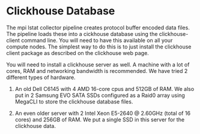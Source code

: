 Clickhouse Database
===================

The mpi lstat collector pipeline creates protocol buffer encoded data files. The pipeline loads these into a cickhouse database using the clickhouse-client command line. You will need to have this available on all your compute nodes. The simplest way to do this is to just install the clickhouse client package as described on the clickhouse web page.

You will need to install a clickhouse server as well. A machine with a lot of cores, RAM and networking bandwidth is recommended. We have tried 2 different types of hardware.

1) An old Dell C6145 with 4 AMD 16-core cpus and 512GB of RAM. We also put in 2 Samsung EVO SATA SSDs configured as a Raid0 array using MegaCLI to store the clickhouse database files.

2) An even older server with 2 Intel Xeon E5-2640 @ 2.60GHz (total of 16 cores) and 256GB of RAM. We put a single SSD in this server for the clickhouse data.
